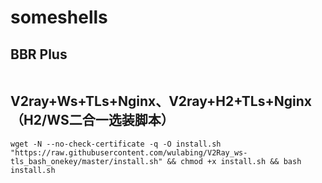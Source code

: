 # someshells

## BBR Plus

```wget --no-check-certificate -O tcp.sh https://github.com/cx9208/Linux-NetSpeed/raw/master/tcp.sh && chmod +x tcp.sh && ./tcp.sh
```

## V2ray+Ws+TLs+Nginx、V2ray+H2+TLs+Nginx（H2/WS二合一选装脚本）
```
wget -N --no-check-certificate -q -O install.sh "https://raw.githubusercontent.com/wulabing/V2Ray_ws-tls_bash_onekey/master/install.sh" && chmod +x install.sh && bash install.sh
```
